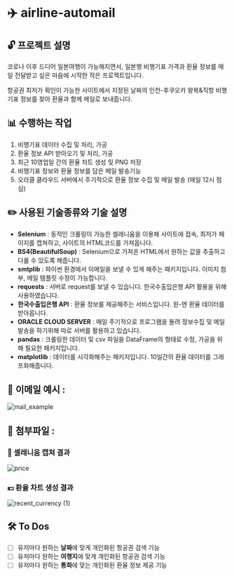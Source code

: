 # ✈️ airline-automail 

## 🔓 프로젝트 설명
코로나 이후 드디어 일본여행이 가능해지면서, 일본행 비행기표 가격과 환율 정보를 매일 전달받고 싶은 마음에 시작한 작은 프로젝트입니다.

항공권 최저가 확인이 가능한 사이트에서 지정된 날짜의 인천-후쿠오카 왕복&직항 비행기표 정보를 찾아 환율과 함께 메일로 보내줍니다.


## 📊 수행하는 작업
1. 비행기표 데이터 수집 및 처리, 가공
2. 환율 정보 API 받아오기 및 처리, 가공
3. 최근 10영업일 간의 환율 차트 생성 및 PNG 저장
4. 비행기표 정보와 환율 정보를 담은 메일 발송기능
5. 오라클 클라우드 서버에서 주기적으로 환율 정보 수집 및 메일 발송 (매일 12시 점심)


## ✏️ 사용된 기술종류와 기술 설명
- **Selenium** : 동적인 크롤링이 가능한 셀레니움을 이용해 사이트에 접속, 최저가 페이지를 캡쳐하고, 사이트의 HTML코드를 가져옵니다. 
- **BS4(BeautifulSoup)** : Selenium으로 가져온 HTML에서 원하는 값을 추출하고 다룰 수 있도록 해줍니다.
- **smtplib** : 파이썬 환경에서 이메일을 보낼 수 있게 해주는 패키지입니다. 이미지 첨부, 메일 템플릿 수정이 가능합니다.
- **requests** : 서버로 request를 보낼 수 있습니다. 한국수출입은행 API 활용을 위해 사용하였습니다.
- **한국수출입은행 API** : 환율 정보를 제공해주는 서비스입니다. 원-엔 환율 데이터를 받아옵니다.
- **ORACLE CLOUD SERVER** : 매일 주기적으로 프로그램을 돌려 정보수집 및 메일 발송을 하기위해 따로 서버를 활용하고 있습니다.
- **pandas** : 크롤링한 데이터 및 csv 파일을 DataFrame의 형태로 수정, 가공을 위해 필요한 패키지입니다.
- **matplotlib** : 데이터를 시각화해주는 패키지입니다. 10일간의 환율 데이터를 그래프화해줍니다.


## 📩 이메일 예시 :
![mail_example](https://user-images.githubusercontent.com/59094592/195336022-a1551b13-af8b-4d64-b910-1ac2c6d60e7d.png)

## 📎 첨부파일 :
### 📸 셀레니움 캡쳐 결과
![price](https://user-images.githubusercontent.com/59094592/193433847-92c4863d-9292-44b7-92fd-2eb255b0c91d.png)

### 💴 환율 차트 생성 결과
![recent_currency (1)](https://user-images.githubusercontent.com/59094592/195333796-c5e9496d-e3f8-45ec-b354-18e928d95394.png)


## 🛠 To Dos
- [ ] 유저마다 원하는 **날짜**에 맞게 개인화된 항공권 검색 기능
- [ ] 유저마다 원하는 **여행지**에 맞게 개인화된 항공권 검색 기능
- [ ] 유저마다 원하는 **통화**에 맞는 개인화된 환율 정보 제공 기능
